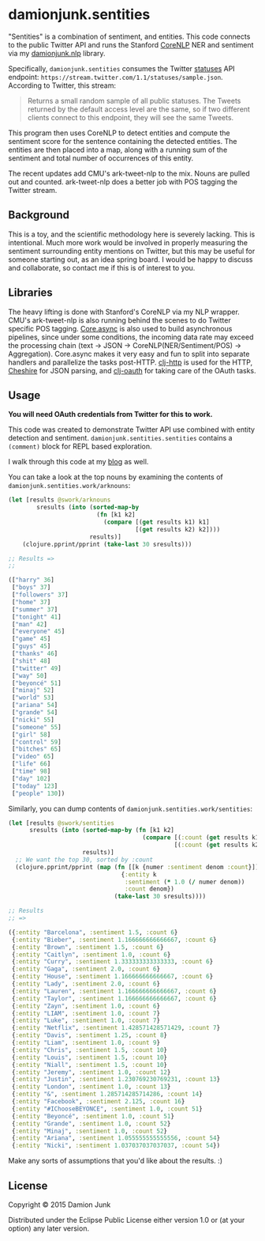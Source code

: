 # damionjunk.sentities

"Sentities" is a combination of sentiment, and entities. This code connects to
the public Twitter API and runs the Stanford [CoreNLP](http://nlp.stanford.edu/software/corenlp.shtml)
NER and sentiment via my [damionjunk.nlp](https://github.com/damionjunk/damionjunk.nlp) library.

Specifically, `damionjunk.sentities` consumes the Twitter [statuses](https://dev.twitter.com/streaming/reference/get/statuses/sample)
API endpoint: `https://stream.twitter.com/1.1/statuses/sample.json`.
According to Twitter, this stream:

> Returns a small random sample of all public statuses. The Tweets returned by the default access level are the same, so if two different clients connect to this endpoint, they will see the same Tweets.

This program then uses CoreNLP to detect entities and compute the sentiment score for the sentence containing the detected entities.
The entities are then placed into a map, along with a running sum of the sentiment and total number of occurrences of this entity.

The recent updates add CMU's ark-tweet-nlp to the mix. Nouns are pulled out and counted. ark-tweet-nlp does a better job with POS tagging the Twitter stream.

## Background

This is a toy, and the scientific methodology here is severely lacking.
This is intentional.
Much more work would be involved in properly measuring the sentiment surrounding entity mentions on Twitter,
but this may be useful for someone starting out, as an idea spring board.
I would be happy to discuss and collaborate, so contact me if this is of interest to you.

## Libraries

The heavy lifting is done with Stanford's CoreNLP via my NLP wrapper.
CMU's ark-tweet-nlp is also running behind the scenes to do Twitter specific POS tagging.
[Core.async](https://github.com/clojure/core.async) is also used to build asynchronous pipelines,
since under some conditions, the incoming data rate may exceed the processing chain (text -> JSON -> CoreNLP(NER/Sentiment/POS) -> Aggregation).
Core.async makes it very easy and fun to split into separate handlers and parallelize the tasks post-HTTP.
[clj-http](https://github.com/dakrone/clj-http) is used for the HTTP, [Cheshire](https://github.com/dakrone/cheshire) for JSON parsing, and [clj-oauth](https://github.com/mattrepl/clj-oauth) for taking care of the OAuth tasks.

## Usage

**You will need OAuth credentials from Twitter for this to work.**

This code was created to demonstrate Twitter API use combined with entity
detection and sentiment. `damionjunk.sentities.sentities` contains a `(comment)`
block for REPL based exploration.

I walk through this code at my [blog](http://damionjunk.com/post/sentities/) as well.

You can take a look at the top nouns by examining the contents of `damionjunk.sentities.work/arknouns`:

```clojure
(let [results @swork/arknouns
        sresults (into (sorted-map-by
                         (fn [k1 k2]
                           (compare [(get results k1) k1]
                                    [(get results k2) k2])))
                       results)]
    (clojure.pprint/pprint (take-last 30 sresults)))

;; Results =>
;;

(["harry" 36]
 ["boys" 37]
 ["followers" 37]
 ["home" 37]
 ["summer" 37]
 ["tonight" 41]
 ["man" 42]
 ["everyone" 45]
 ["game" 45]
 ["guys" 45]
 ["thanks" 46]
 ["shit" 48]
 ["twitter" 49]
 ["way" 50]
 ["beyoncé" 51]
 ["minaj" 52]
 ["world" 53]
 ["ariana" 54]
 ["grande" 54]
 ["nicki" 55]
 ["someone" 55]
 ["girl" 58]
 ["control" 59]
 ["bitches" 65]
 ["video" 65]
 ["life" 66]
 ["time" 98]
 ["day" 102]
 ["today" 123]
 ["people" 130])
```

Similarly, you can dump contents of `damionjunk.sentities.work/sentities`:

```clojure
(let [results @swork/sentities
      sresults (into (sorted-map-by (fn [k1 k2]
                                      (compare [(:count (get results k1)) k1]
                                               [(:count (get results k2)) k2])))
                     results)]
  ;; We want the top 30, sorted by :count
  (clojure.pprint/pprint (map (fn [[k {numer :sentiment denom :count}]]
                                {:entity k
                                 :sentiment (* 1.0 (/ numer denom))
                                 :count denom})
                              (take-last 30 sresults))))

;; Results
;; =>

({:entity "Barcelona", :sentiment 1.5, :count 6}
 {:entity "Bieber", :sentiment 1.166666666666667, :count 6}
 {:entity "Brown", :sentiment 1.5, :count 6}
 {:entity "Caitlyn", :sentiment 1.0, :count 6}
 {:entity "Curry", :sentiment 1.333333333333333, :count 6}
 {:entity "Gaga", :sentiment 2.0, :count 6}
 {:entity "House", :sentiment 1.166666666666667, :count 6}
 {:entity "Lady", :sentiment 2.0, :count 6}
 {:entity "Lauren", :sentiment 1.166666666666667, :count 6}
 {:entity "Taylor", :sentiment 1.166666666666667, :count 6}
 {:entity "Zayn", :sentiment 1.0, :count 6}
 {:entity "LIAM", :sentiment 1.0, :count 7}
 {:entity "Luke", :sentiment 1.0, :count 7}
 {:entity "Netflix", :sentiment 1.428571428571429, :count 7}
 {:entity "Davis", :sentiment 1.25, :count 8}
 {:entity "Liam", :sentiment 1.0, :count 9}
 {:entity "Chris", :sentiment 1.5, :count 10}
 {:entity "Louis", :sentiment 1.5, :count 10}
 {:entity "Niall", :sentiment 1.5, :count 10}
 {:entity "Jeremy", :sentiment 1.0, :count 12}
 {:entity "Justin", :sentiment 1.230769230769231, :count 13}
 {:entity "London", :sentiment 1.0, :count 13}
 {:entity "&", :sentiment 1.285714285714286, :count 14}
 {:entity "Facebook", :sentiment 2.125, :count 16}
 {:entity "#IChooseBEYONCE", :sentiment 1.0, :count 51}
 {:entity "Beyoncé", :sentiment 1.0, :count 51}
 {:entity "Grande", :sentiment 1.0, :count 52}
 {:entity "Minaj", :sentiment 1.0, :count 52}
 {:entity "Ariana", :sentiment 1.055555555555556, :count 54}
 {:entity "Nicki", :sentiment 1.037037037037037, :count 54})
```

Make any sorts of assumptions that you'd like about the results. :)

## License

Copyright © 2015 Damion Junk

Distributed under the Eclipse Public License either version 1.0 or (at
your option) any later version.
